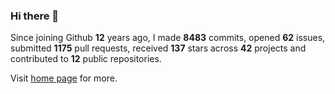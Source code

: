 ### Hi there 👋

Since joining Github **12** years ago, I made **8483** commits, opened **62** issues, submitted **1175** pull requests, received **137** stars across **42** projects and contributed to **12** public repositories.

Visit <a href="https://j15h.nu">home page</a> for more.
